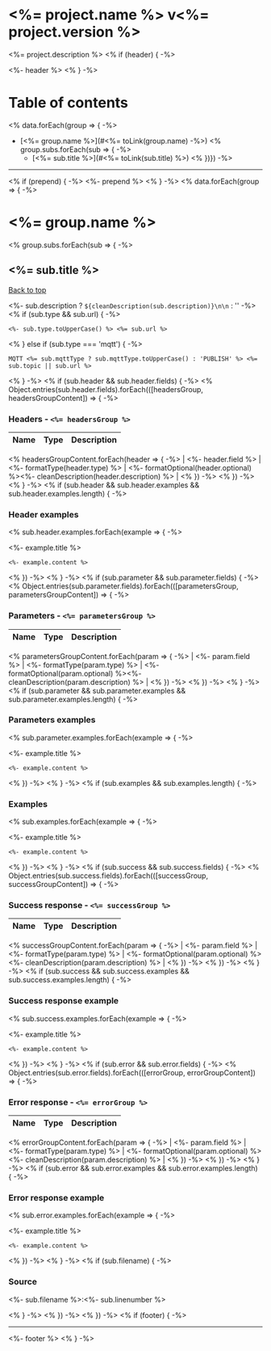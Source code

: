 <a name="top"></a>
# <%= project.name %> v<%= project.version %>

<%= project.description %>
<% if (header) { -%>

<%- header %>
<% } -%>

# Table of contents

<% data.forEach(group => { -%>
- [<%= group.name %>](#<%= toLink(group.name) -%>)
<% group.subs.forEach(sub => { -%>
  - [<%= sub.title %>](#<%= toLink(sub.title) %>)
<% })}) -%>

___

<% if (prepend) { -%>
<%- prepend %>
<% } -%>
<% data.forEach(group => { -%>

# <a name='<%= toLink(group.name) %>'></a> <%= group.name %>
<% group.subs.forEach(sub => { -%>

## <a name='<%= toLink(sub.title) %>'></a> <%= sub.title %>
[Back to top](#top)

<%- sub.description ? `${cleanDescription(sub.description)}\n\n` : '' -%>
<% if (sub.type && sub.url) { -%>
```
<%- sub.type.toUpperCase() %> <%= sub.url %>
```
<% } else if (sub.type === 'mqtt') { -%>
```
MQTT <%= sub.mqttType ? sub.mqttType.toUpperCase() : 'PUBLISH' %> <%= sub.topic || sub.url %>
```
<% } -%>
<% if (sub.header && sub.header.fields) { -%>
<% Object.entries(sub.header.fields).forEach(([headersGroup, headersGroupContent]) => { -%>

### Headers - `<%= headersGroup %>`

| Name    | Type      | Description                          |
|---------|-----------|--------------------------------------|
<% headersGroupContent.forEach(header => { -%>
| <%- header.field %> | <%- formatType(header.type) %> | <%- formatOptional(header.optional) %><%- cleanDescription(header.description) %> |
<% }) -%>
<% }) -%>
<% } -%>
<% if (sub.header && sub.header.examples && sub.header.examples.length) { -%>

### Header examples
<% sub.header.examples.forEach(example => { -%>

<%- example.title %>

```<%- example.type %>
<%- example.content %>
```
<% }) -%>
<% } -%>
<% if (sub.parameter && sub.parameter.fields) { -%>
<% Object.entries(sub.parameter.fields).forEach(([parametersGroup, parametersGroupContent]) => { -%>

### Parameters - `<%= parametersGroup %>`

| Name     | Type       | Description                           |
|----------|------------|---------------------------------------|
<% parametersGroupContent.forEach(param => { -%>
| <%- param.field %> | <%- formatType(param.type) %> | <%- formatOptional(param.optional) %><%- cleanDescription(param.description) %> |
<% }) -%>
<% }) -%>
<% } -%>
<% if (sub.parameter && sub.parameter.examples && sub.parameter.examples.length) { -%>

### Parameters examples
<% sub.parameter.examples.forEach(example => { -%>

<%- example.title %>

```<%- example.type %>
<%- example.content %>
```
<% }) -%>
<% } -%>
<% if (sub.examples && sub.examples.length) { -%>

### Examples
<% sub.examples.forEach(example => { -%>

<%- example.title %>

```<%- example.type %>
<%- example.content %>
```
<% }) -%>
<% } -%>
<% if (sub.success && sub.success.fields) { -%>
<% Object.entries(sub.success.fields).forEach(([successGroup, successGroupContent]) => { -%>

### Success response - `<%= successGroup %>`

| Name     | Type       | Description                           |
|----------|------------|---------------------------------------|
<% successGroupContent.forEach(param => { -%>
| <%- param.field %> | <%- formatType(param.type) %> | <%- formatOptional(param.optional) %><%- cleanDescription(param.description) %> |
<% }) -%>
<% }) -%>
<% } -%>
<% if (sub.success && sub.success.examples && sub.success.examples.length) { -%>

### Success response example
<% sub.success.examples.forEach(example => { -%>

<%- example.title %>

```<%- example.type %>
<%- example.content %>
```
<% }) -%>
<% } -%>
<% if (sub.error && sub.error.fields) { -%>
<% Object.entries(sub.error.fields).forEach(([errorGroup, errorGroupContent]) => { -%>

### Error response - `<%= errorGroup %>`

| Name     | Type       | Description                           |
|----------|------------|---------------------------------------|
<% errorGroupContent.forEach(param => { -%>
| <%- param.field %> | <%- formatType(param.type) %> | <%- formatOptional(param.optional) %><%- cleanDescription(param.description) %> |
<% }) -%>
<% }) -%>
<% } -%>
<% if (sub.error && sub.error.examples && sub.error.examples.length) { -%>

### Error response example
<% sub.error.examples.forEach(example => { -%>

<%- example.title %>

```<%- example.type %>
<%- example.content %>
```
<% }) -%>
<% } -%>
<% if (sub.filename) { -%>

### Source

<%- sub.filename %>:<%- sub.linenumber %>

<% } -%>
<% }) -%>
<% }) -%>
<% if (footer) { -%>

___

<%- footer %>
<% } -%>